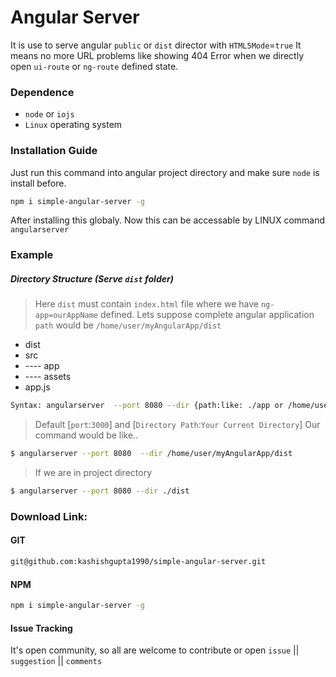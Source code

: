 # Angular Server

It is use to serve angular `public` or `dist` director with `HTML5Mode`=`true`
It means no more URL problems like showing 404 Error when we directly open `ui-route` or `ng-route` defined state.

### Dependence 
  - `node` or `iojs`
  - `Linux` operating system

### Installation Guide
Just run this command into angular project directory and make sure `node` is install before.
```sh
npm i simple-angular-server -g
```
After installing this globaly. Now this can be accessable by LINUX command `angularserver`

### Example
#####  Directory Structure (Serve `dist` folder)
> Here `dist` must contain `index.html` file where we have `ng-app=ourAppName` defined.
> Lets suppose complete angular application `path` would be `/home/user/myAngularApp/dist` 

  - dist
  - src
  - ---- app
  - ---- assets
  - app.js
  
```sh
Syntax: angularserver  --port 8080 --dir {path:like: ./app or /home/user/myapp}
```
> Default [`port`:`3000`] and [`Directory Path`:`Your Current Directory`]
> Our command would be like..

```sh
$ angularserver --port 8080  --dir /home/user/myAngularApp/dist
```
> If we are in project directory 

```sh
$ angularserver --port 8080 --dir ./dist
```
### Download Link:
#### GIT
```sh
git@github.com:kashishgupta1990/simple-angular-server.git
```

#### NPM
```sh
npm i simple-angular-server -g
```

#### Issue Tracking
It's open community, so all are welcome to contribute or open `issue` || `suggestion` || `comments`